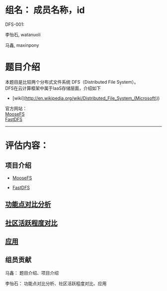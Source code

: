 # 组名： 成员名称，id #

DFS-001: 

李怡石, watanuoli

马鑫,   maxinpony

# 题目介绍 #
本题目是比较两个分布式文件系统 DFS（Distributed File System）。  
DFS在云计算框架中属于IaaS存储层面，介绍如下   

- [wiki](http://en.wikipedia.org/wiki/Distributed_File_System_(Microsoft\))
  
官方网站：  
[MooseFS](http://www.moosefs.org)    
[FastDFS](https://code.google.com/p/fastdfs/wiki/Overview)  


----------
# 评估内容： #

## 项目介绍 ##
- [MooseFS](https://github.com/maxinpony/OpenSource-13-10/blob/master/homework/Introduction_MooseFS.md)


- [FastDFS](https://github.com/maxinpony/OpenSource-13-10/blob/master/homework/Introcuction_FastDFS.md)
 
## [功能点对比分析](https://github.com/maxinpony/OpenSource-13-10/blob/master/homework/Comparison.md)   
  


## [社区活跃程度对比](https://github.com/maxinpony/OpenSource-13-10/blob/master/homework/Community.md)   


## [应用](https://github.com/maxinpony/OpenSource-13-10/blob/master/homework/Application.md)  

## 组员贡献 ##
马鑫： 题目介绍、项目介绍

李怡石： 功能点对比分析、社区活跃程度对比、应用